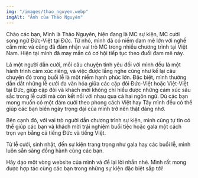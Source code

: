 ```yaml
---
img: "/images/thao_nguyen.webp"
imgAlt: "Ảnh của Thảo Nguyên"
---
```

Chào các bạn,
Mình là Thảo Nguyên, hiện đang là MC sự kiện, MC cưới song ngữ Đức-Việt tại Đức. Từ nhỏ, mình đã có niềm đam mê lớn với nghề cầm mic và cũng đã đảm nhận vai trò MC trong nhiều chương trình tại Việt Nam. Hiện tại mình đã may mắn có cơ hội tiếp tục theo đuổi đam mê này.  

Là một người dẫn cưới, mỗi câu chuyện tình yêu đối với mình đều là một hành trình cảm xúc riêng, và việc được lắng nghe cũng như kể lại câu chuyện đó trong buổi lễ là một niềm hạnh phúc lớn. Đặc biệt, mình thường dẫn dắt những lễ cưới đa văn hóa giữa các cặp đôi Đức-Việt hoặc Việt-Việt tại Đức, giúp cặp đôi và khách mời không chỉ hiểu được những cảm xúc sâu sắc trong lễ cưới mà còn kết nối với nhau qua cả hai ngôn ngữ. Dù các bạn mong muốn có một đám cưới theo phong cách Việt hay Tây mình đều có thể giúp các bạn biến ngày trọng đại của mình trở nên thật đáng nhớ.  

Bên cạnh đó, với vai trò người dẫn chương trình sự kiện, mình cũng tự tin có thể giúp các bạn và khách mời trải nghiệm buổi tiệc hoặc gala một cách trọn vẹn bằng cả tiếng Đức và tiếng Việt.  

Từ lễ cưới, sinh nhật, đến sự kiện trang trọng như gala hay các buổi lễ, mình luôn sẵn sàng đồng hành cùng các bạn.  

Hãy dạo một vòng website của mình và để lại lời nhắn nhé. Mình rất mong được hợp tác cùng các bạn trong những sự kiện đặc biệt sắp tới!
